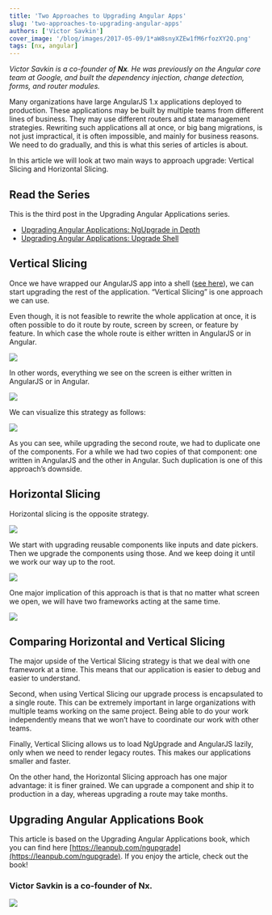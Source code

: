 ```yaml
---
title: 'Two Approaches to Upgrading Angular Apps'
slug: 'two-approaches-to-upgrading-angular-apps'
authors: ['Victor Savkin']
cover_image: '/blog/images/2017-05-09/1*aW8snyXZEw1fM6rfozXY2Q.png'
tags: [nx, angular]
---
```


_Victor Savkin is a co-founder of **Nx**. He was previously on the Angular core team at Google, and built the dependency injection, change detection, forms, and router modules._

Many organizations have large AngularJS 1.x applications deployed to production. These applications may be built by multiple teams from different lines of business. They may use different routers and state management strategies. Rewriting such applications all at once, or big bang migrations, is not just impractical, it is often impossible, and mainly for business reasons. We need to do gradually, and this is what this series of articles is about.

In this article we will look at two main ways to approach upgrade: Vertical Slicing and Horizontal Slicing.

## Read the Series

This is the third post in the Upgrading Angular Applications series.

- [Upgrading Angular Applications: NgUpgrade in Depth](https://medium.com/ngupgrade-in-depth-436a52298a00)
- [Upgrading Angular Applications: Upgrade Shell](https://medium.com/upgrading-angular-applications-upgrade-shell-4d4f4a7e7f7b)

## Vertical Slicing

Once we have wrapped our AngularJS app into a shell ([see here](https://medium.com/upgrading-angular-applications-upgrade-shell-4d4f4a7e7f7b)), we can start upgrading the rest of the application. “Vertical Slicing” is one approach we can use.

Even though, it is not feasible to rewrite the whole application at once, it is often possible to do it route by route, screen by screen, or feature by feature. In which case the whole route is either written in AngularJS or in Angular.

![](/blog/images/2017-05-09/1*4OKl8RYmI5-mjelklRXKbA.avif)

In other words, everything we see on the screen is either written in AngularJS or in Angular.

![](/blog/images/2017-05-09/1*01DGo1KDfQTdCtDYqEDtDA.avif)

We can visualize this strategy as follows:

![](/blog/images/2017-05-09/0*37J8V1HKyYxAi41X.avif)

As you can see, while upgrading the second route, we had to duplicate one of the components. For a while we had two copies of that component: one written in AngularJS and the other in Angular. Such duplication is one of this approach’s downside.

## Horizontal Slicing

Horizontal slicing is the opposite strategy.

![](/blog/images/2017-05-09/1*ReBU5bHUKYOchFZb0Znqkw.avif)

We start with upgrading reusable components like inputs and date pickers. Then we upgrade the components using those. And we keep doing it until we work our way up to the root.

![](/blog/images/2017-05-09/0*qtXI94Ofy97pnn03.avif)

One major implication of this approach is that is that no matter what screen we open, we will have two frameworks acting at the same time.

![](/blog/images/2017-05-09/1*vIyPSXo-e914Drd4jFFBCQ.avif)

## Comparing Horizontal and Vertical Slicing

The major upside of the Vertical Slicing strategy is that we deal with one framework at a time. This means that our application is easier to debug and easier to understand.

Second, when using Vertical Slicing our upgrade process is encapsulated to a single route. This can be extremely important in large organizations with multiple teams working on the same project. Being able to do your work independently means that we won’t have to coordinate our work with other teams.

Finally, Vertical Slicing allows us to load NgUpgrade and AngularJS lazily, only when we need to render legacy routes. This makes our applications smaller and faster.

On the other hand, the Horizontal Slicing approach has one major advantage: it is finer grained. We can upgrade a component and ship it to production in a day, whereas upgrading a route may take months.

## Upgrading Angular Applications Book

This article is based on the Upgrading Angular Applications book, which you can find here [https://leanpub.com/ngupgrade](https://leanpub.com/ngupgrade). If you enjoy the article, check out the book!

### Victor Savkin is a co-founder of Nx.

![](/blog/images/2017-05-09/1*s76h75v7CB7g4EuxVNaGkg.avif)


